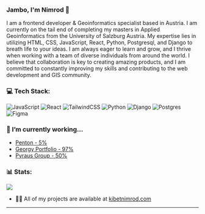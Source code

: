 ### Jambo, I'm Nimrod 👋


I am a frontend developer & Geoinformatics specialist based in Austria. I am currently on the tail end of completing my masters in Applied Geoinformatics from the University of Salzburg Austria. My expertise lies in utilizing HTML, CSS, JavaScript, React, Python, Postgresql, and Django to breath life to your ideas. I am always eager to learn and grow, and I thrive when working with a team of diverse individuals from around the world. I believe that collaboration is key to creating amazing products, and I am committed to constantly improving my skills and contributing to the web development and GIS community.





### 💻 Tech Stack:
 ![JavaScript](https://img.shields.io/badge/javascript-%23323330.svg?style=for-the-badge&logo=javascript&logoColor=%23F7DF1E)  ![React](https://img.shields.io/badge/react-%2320232a.svg?style=for-the-badge&logo=react&logoColor=%2361DAFB) ![TailwindCSS](https://img.shields.io/badge/tailwindcss-%2338B2AC.svg?style=for-the-badge&logo=tailwind-css&logoColor=white)  ![Python](https://img.shields.io/badge/python-3670A0?style=for-the-badge&logo=python&logoColor=ffdd54) ![Django](https://img.shields.io/badge/django-%23092E20.svg?style=for-the-badge&logo=django&logoColor=white)  ![Postgres](https://img.shields.io/badge/postgres-%23316192.svg?style=for-the-badge&logo=postgresql&logoColor=white) ![Figma](https://img.shields.io/badge/figma-%23F24E1E.svg?style=for-the-badge&logo=figma&logoColor=white) 

 ### 🔭 I’m currently working...
  
  - [Penton - 5% ](https://github.com/Nimrod2022/penton)
  - [Georgy Portfolio - 97%](https://github.com/Nimrod2022/georgy)
  - [Pyraus Group - 50%](https://github.com/Nimrod2022/Pyraus)





 
### 📊 Stats:

![](https://github-readme-stats.vercel.app/api/top-langs/?username=Nimrod2022&theme=dark&hide_border=false&include_all_commits=false&count_private=false&layout=compact)

- 👨‍💻 All of my projects are available at [kibetnimrod.com](kibetnimrod.com)


---

